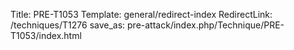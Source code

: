 Title: PRE-T1053
Template: general/redirect-index
RedirectLink: /techniques/T1276
save_as: pre-attack/index.php/Technique/PRE-T1053/index.html